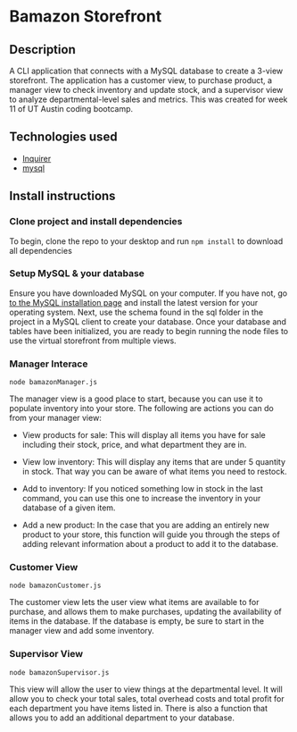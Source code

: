 # Bamazon Storefront

## Description

A CLI application that connects with a MySQL database to create a 3-view storefront. The application has a customer view, to purchase product, a manager view to check inventory and update stock, and a supervisor view to analyze departmental-level sales and metrics. This was created for week 11 of UT Austin coding bootcamp. 

## Technologies used
- [Inquirer](https://www.npmjs.com/package/inquirer)
- [mysql](https://www.npmjs.com/package/mysql)

## Install instructions

### Clone project and install dependencies
To begin, clone the repo to your desktop and run `npm install` to download all dependencies

### Setup MySQL & your database

Ensure you have downloaded MySQL on your computer. If you have not, go [to the MySQL installation page](https://dev.mysql.com/downloads/mysql/) and install the latest version for your operating system. Next, use the schema found in the sql folder in the project in a MySQL client to create your database. Once your database and tables have been initialized, you are ready to begin running the node files to use the virtual storefront from multiple views.

### Manager Interace

`node bamazonManager.js`


The manager view is a good place to start, because you can use it to populate inventory into your store. The following are actions you can do from your manager view:

- View products for sale: This will display all items you have for sale including their stock, price, and what department they are in. 

- View low inventory: This will display any items that are under 5 quantity in stock. That way you can be aware of what items you need to restock. 

- Add to inventory: If you noticed something low in stock in the last command, you can use this one to increase the inventory in your database of a given item. 

- Add a new product: In the case that you are adding an entirely new product to your store, this function will guide you through the steps of adding relevant information about a product to add it to the database. 

### Customer View

`node bamazonCustomer.js`

The customer view lets the user view what items are available to for purchase, and allows them to make purchases, updating the availability of items in the database. If the database is empty, be sure to start in the manager view and add some inventory. 

### Supervisor View

`node bamazonSupervisor.js`

This view will allow the user to view things at the departmental level. It will allow you to check your total sales, total overhead costs and total profit for each department you have items listed in. There is also a function that allows you to add an additional department to your database. 